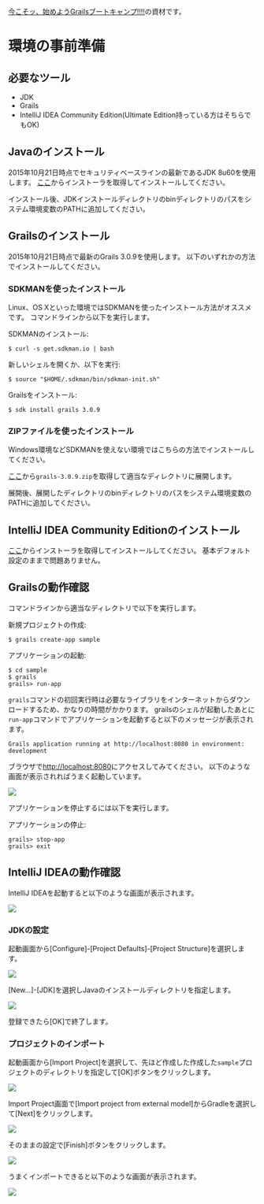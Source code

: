 [今こそッ、始めようGrailsブートキャンプ!!!!](https://jggug.doorkeeper.jp/events/32330)の資材です。

# 環境の事前準備

## 必要なツール

* JDK
* Grails
* IntelliJ IDEA Community Edition(Ultimate Edition持っている方はそちらでもOK)

## Javaのインストール

2015年10月21日時点でセキュリティベースラインの最新であるJDK 8u60を使用します。
[ここ](http://www.oracle.com/technetwork/java/javase/downloads/index.html)からインストーラを取得してインストールしてください。

インストール後、JDKインストールディレクトリのbinディレクトリのパスをシステム環境変数のPATHに追加してください。

## Grailsのインストール

2015年10月21日時点で最新のGrails 3.0.9を使用します。
以下のいずれかの方法でインストールしてください。

### SDKMANを使ったインストール

Linux、OS Xといった環境ではSDKMANを使ったインストール方法がオススメです。
コマンドラインから以下を実行します。

SDKMANのインストール:
```
$ curl -s get.sdkman.io | bash
```

新しいシェルを開くか、以下を実行:
```
$ source "$HOME/.sdkman/bin/sdkman-init.sh"
```

Grailsをインストール:
```
$ sdk install grails 3.0.9
```

### ZIPファイルを使ったインストール

Windows環境などSDKMANを使えない環境ではこちらの方法でインストールしてください。

[ここ](https://grails.org/download.html)から`grails-3.0.9.zip`を取得して適当なディレクトリに展開します。

展開後、展開したディレクトリのbinディレクトリのパスをシステム環境変数のPATHに追加してください。

## IntelliJ IDEA Community Editionのインストール

[ここ](https://www.jetbrains.com/idea/download/)からインストーラを取得してインストールしてください。
基本デフォルト設定のままで問題ありません。

## Grailsの動作確認

コマンドラインから適当なディレクトリで以下を実行します。

新規プロジェクトの作成:
```
$ grails create-app sample
```

アプリケーションの起動:
```
$ cd sample
$ grails
grails> run-app
```

`grails`コマンドの初回実行時は必要なライブラリをインターネットからダウンロードするため、かなりの時間がかかります。
grailsのシェルが起動したあとに`run-app`コマンドでアプリケーションを起動すると以下のメッセージが表示されます。

```
Grails application running at http://localhost:8080 in environment: development
```

ブラウザで[http://localhost:8080](http://localhost:8080)にアクセスしてみてください。
以下のような画面が表示されればうまく起動しています。

![](assets/images/grails1.png)

アプリケーションを停止するには以下を実行します。

アプリケーションの停止:
```
grails> stop-app
grails> exit
```

## IntelliJ IDEAの動作確認

IntelliJ IDEAを起動すると以下のような画面が表示されます。

![](assets/images/idea1.png)

### JDKの設定

起動画面から[Configure]-[Project Defaults]-[Project Structure]を選択します。

![](assets/images/idea2.png)

[New...]-\[JDK\]を選択しJavaのインストールディレクトリを指定します。

![](assets/images/idea3.png)

登録できたら[OK]で終了します。

### プロジェクトのインポート

起動画面から[Import Project]を選択して、先ほど作成した作成した`sample`プロジェクトのディレクトリを指定して[OK]ボタンをクリックします。

![](assets/images/idea4.png)

Import Project画面で[Import project from external model]からGradleを選択して[Next]をクリックします。

![](assets/images/idea5.png)

そのままの設定で[Finish]ボタンをクリックします。

![](assets/images/idea6.png)

うまくインポートできると以下のような画面が表示されます。

![](assets/images/idea7.png)


